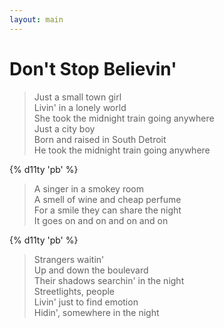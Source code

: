 ```yaml
---
layout: main
---
```


# Don't Stop Believin'

<!-- we'll use some page breaks to split up the verses and chorus -->

> Just a small town girl \
> Livin' in a lonely world \
> She took the midnight train going anywhere \
> Just a city boy \
> Born and raised in South Detroit \
> He took the midnight train going anywhere

{% d11ty 'pb' %}

> A singer in a smokey room \
> A smell of wine and cheap perfume \
> For a smile they can share the night \
> It goes on and on and on and on

{% d11ty 'pb' %}

> Strangers waitin' \
> Up and down the boulevard \
> Their shadows searchin' in the night \
> Streetlights, people \
> Livin' just to find emotion \
> Hidin', somewhere in the night
